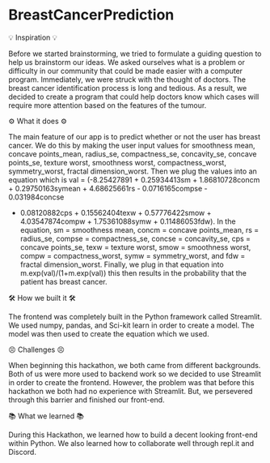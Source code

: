 # BreastCancerPrediction

💡 Inspiration 💡

Before we started brainstorming, we tried to formulate a guiding question to help us brainstorm our ideas. We asked ourselves what is a problem or difficulty in our community that could be made easier with a computer program. Immediately, we were struck with the thought of doctors. The breast cancer identification process is long and tedious. As a result, we decided to create a program that could help doctors know which cases will require more attention based on the features of the tumour.

⚙️ What it does ⚙️

The main feature of our app is to predict whether or not the user has breast cancer. We do this by making the user input values for smoothness mean, concave points_mean, radius_se, compactness_se, concavity_se, concave points_se, texture worst, smoothness worst, compactness_worst, symmetry_worst, fractal dimension_worst. Then we plug the values into an equation which is val = (-8.25427891 + 0.25934413sm +  1.86810728concm +  0.29750163symean + 4.68625661rs - 0.0716165compse - 0.031984concse
+ 0.08120882cps + 0.15562404texw + 0.57776422smow + 4.03547874compw + 1.75361088symw + 0.11486053fdw). In the equation, sm = smoothness mean, concm = concave points_mean, rs = radius_se, compse = compactness_se, concse = concavity_se, cps = concave points_se, texw = texture worst, smow = smoothness worst, compw = compactness_worst, symw = symmetry_worst, and fdw = fractal dimension_worst. Finally, we plug in that equation into m.exp(val)/(1+m.exp(val)) this then results in the probability that the patient has breast cancer.

🛠️ How we built it 🛠️

The frontend was completely built in the Python framework called Streamlit. We used numpy, pandas, and Sci-kit learn in order to create a model. The model was then used to create the equation which we used.

😣 Challenges 😣

When beginning this hackathon, we both came from different backgrounds. Both of us were more used to backend work so we decided to use Streamlit in order to create the frontend. However, the problem was that before this hackathon we both had no experience with Streamlit. But, we persevered through this barrier and finished our front-end.

📚 What we learned 📚

During this Hackathon, we learned how to build a decent looking front-end within Python. We also learned how to collaborate well through repl.it and Discord.
